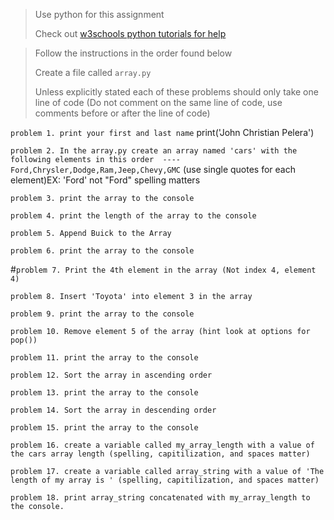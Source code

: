> Use python for this assignment
>
> Check out [w3schools python 
> tutorials for help](https://www.w3schools.com/python/python_lists.asp) 

> Follow the instructions in the order found below
>
>
> Create a file called `array.py `
> 
> Unless explicitly stated each of these problems should only take one line of code (Do not comment on the same line of code, use comments before or after the line of code)
> 
`problem 1. print your first and last name`
print('John Christian Pelera')

`problem 2. In the array.py create an array named 'cars' with the following elements in this order  ---- Ford,Chrysler,Dodge,Ram,Jeep,Chevy,GMC` (use single quotes for each element)EX: 'Ford' not "Ford" spelling matters
   
`problem 3. print the array to the console`

`problem 4. print the length of the array to the console `

`problem 5. Append Buick to the Array`

`problem 6. print the array to the console`

#`problem 7. Print the 4th element in the array (Not index 4, element 4)`

`problem 8. Insert 'Toyota' into element 3 in the array`

`problem 9. print the array to the console`

`problem 10. Remove element 5 of the array (hint look at options for pop())`

`problem 11. print the array to the console`

`problem 12. Sort the array in ascending order`

`problem 13. print the array to the console`

`problem 14. Sort the array in descending order`

`problem 15. print the array to the console`

`problem 16. create a variable called my_array_length with a value of the cars array length (spelling, capitilization, and spaces matter)`

`problem 17. create a variable called array_string with a value of 'The length of my array is ' (spelling, capitilization, and spaces matter)`

`problem 18. print array_string concatenated with my_array_length to the console.`
